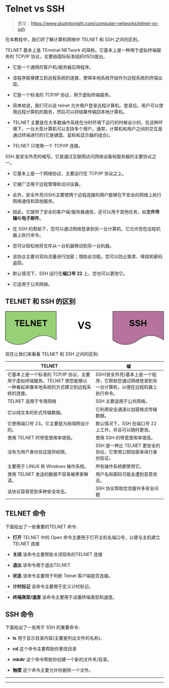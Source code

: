 # Telnet vs SSH

> 原文：<https://www.studytonight.com/computer-networks/telnet-vs-ssh>

在本教程中，我们将了解计算机网络中 TELNET 和 SSH 之间的区别。

TELNET 基本上是 TErminal NETwork 的简称。它基本上是一种用于虚拟终端服务的 TCP/IP 协议，主要由国际标准组织(ISO)提出。

*   它是一个通用的客户机/服务器应用程序。

*   该程序能够建立到远程系统的连接，使得本地系统开始作为远程系统的终端出现。

*   它是一个标准的 TCP/IP 协议，用于虚拟终端服务。

*   简单地说，我们可以说 telnet 允许用户登录远程计算机。登录后，用户可以使用远程计算机的服务，然后可以将结果传输回本地计算机。

*   TELNET 主要是在大多数操作系统在分时环境下运行的时候设计的。在这种环境下，一台大型计算机可以支持多个用户。通常，计算机和用户之间的交互是通过终端进行的(它是键盘、鼠标和显示器的组合)。

*   TELNET 只使用一个 TCP/IP 连接。

SSH 是安全外壳的缩写。它是通过互联网访问网络设备和服务器的主要协议之一。

*   它基本上是一个网络协议，主要运行在 TCP/IP 协议之上。

*   它被广泛用于远程管理和访问设备。

*   此外，安全外壳(SSH)主要使两个远程连接的用户能够在不安全的网络上执行网络通信和其他服务。

*   因此，它提供了安全的客户端/服务器通信，还可以用于其他任务，如**文件传输**和**电子邮件**。

*   在 SSH 的帮助下，您可以通过网络登录到另一台计算机，它允许您在远程机器上执行命令。

*   您可以轻松地将文件从一台机器移动到另一台机器。

*   该协议主要对双向流量进行加密；借助此功能，您可以防止贩卖、嗅探和密码盗窃。

*   默认情况下，SSH 运行在**端口号 22** 上，您也可以更改它。

*   它适用于公共网络。

## TELNET 和 SSH 的区别

![](img/124fcdcf02ba38d4cd988dd1bbf5ce76.png)

现在让我们来看看 TELNET 和 SSH 之间的区别:

| TELNET  | 嘘 |
| --- | --- |
| 它基本上是一个标准的 TCP/IP 协议，主要用于虚拟终端服务。TELNET 使您能够以一种看起来像本地系统的方式建立到远程系统的连接。 | SSH(安全外壳)基本上是一个程序，它帮助您通过网络登录到另一台计算机，以便在远程机器上执行命令。 |
| TELNET 适用于专用网络 | SSH 主要适用于公共网络。 |
| 它以纯文本的形式传输数据。 | 它利用安全通道以加密格式传输数据。 |
| 它使用端口号 23。它主要是为局域网设计的。 | 默认情况下，SSH 在端口号 22 上工作，并且可以随时更改。 |
| 使用 TELNET 时带宽使用率很低。 | 使用 SSH 的带宽使用率很高。 |
| 没有为用户身份验证提供权限。 | SSH 是一种比 TELNET 更安全的协议，它使用公钥加密来进行身份验证。 |
| 主要用于 LINUX 和 Windows 操作系统。 | 所有操作系统都使用它。 |
| 使用 TELNET 发送的数据不容易被黑客解读。 | 用户名和密码可能会遭到恶意攻击。 |
| 该协议容易受到多种安全攻击。 | SSH 协议帮助您克服许多安全问题 |

## TELNET 命令

下面给出了一些重要的TELNET 命令:

*   **打开**
    TELNET 中的 Open 命令主要用于打开主机名端口号，以便与主机建立 TELNET 连接

*   **关闭**
    该命令主要帮助关闭现有的TELNET 连接

*   **退出**
    该命令用于退出TELNET 

*   **状态**
    该命令主要用于判断 Telnet 客户端是否连接。

*   **计时标记**
    该命令主要用于定义计时标记。

*   **终端类型/速度**
    该命令主要用于设置终端类型和速度。

## SSH 命令

下面给出了一些用于 SSH 的重要命令:

*   **ls**
    用于显示目录内容(主要是列出文件的名称)。

*   **cd**
    这个命令主要帮助你更改目录

*   **mkdir**
    这个命令帮助你创建一个新的文件夹/目录。

*   **触摸**
    这个命令主要允许你删除一个文件。



* * *

* * *